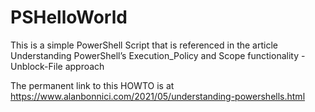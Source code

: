 # PSHelloWorld
This is a simple PowerShell Script that is referenced in the article Understanding PowerShell’s Execution_Policy and Scope functionality - Unblock-File approach

The permanent link to this HOWTO is at https://www.alanbonnici.com/2021/05/understanding-powershells.html
